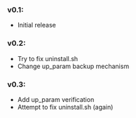 ### v0.1:
- Initial release

### v0.2:
- Try to fix uninstall.sh
- Change up_param backup mechanism

### v0.3:
- Add up_param verification
- Attempt to fix uninstall.sh (again)
